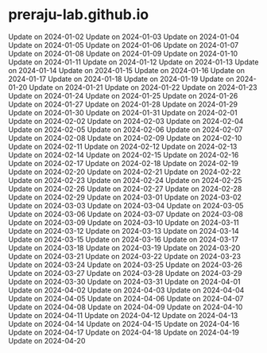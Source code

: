 # preraju-lab.github.io
Update on 2024-01-02
Update on 2024-01-03
Update on 2024-01-04
Update on 2024-01-05
Update on 2024-01-06
Update on 2024-01-07
Update on 2024-01-08
Update on 2024-01-09
Update on 2024-01-10
Update on 2024-01-11
Update on 2024-01-12
Update on 2024-01-13
Update on 2024-01-14
Update on 2024-01-15
Update on 2024-01-16
Update on 2024-01-17
Update on 2024-01-18
Update on 2024-01-19
Update on 2024-01-20
Update on 2024-01-21
Update on 2024-01-22
Update on 2024-01-23
Update on 2024-01-24
Update on 2024-01-25
Update on 2024-01-26
Update on 2024-01-27
Update on 2024-01-28
Update on 2024-01-29
Update on 2024-01-30
Update on 2024-01-31
Update on 2024-02-01
Update on 2024-02-02
Update on 2024-02-03
Update on 2024-02-04
Update on 2024-02-05
Update on 2024-02-06
Update on 2024-02-07
Update on 2024-02-08
Update on 2024-02-09
Update on 2024-02-10
Update on 2024-02-11
Update on 2024-02-12
Update on 2024-02-13
Update on 2024-02-14
Update on 2024-02-15
Update on 2024-02-16
Update on 2024-02-17
Update on 2024-02-18
Update on 2024-02-19
Update on 2024-02-20
Update on 2024-02-21
Update on 2024-02-22
Update on 2024-02-23
Update on 2024-02-24
Update on 2024-02-25
Update on 2024-02-26
Update on 2024-02-27
Update on 2024-02-28
Update on 2024-02-29
Update on 2024-03-01
Update on 2024-03-02
Update on 2024-03-03
Update on 2024-03-04
Update on 2024-03-05
Update on 2024-03-06
Update on 2024-03-07
Update on 2024-03-08
Update on 2024-03-09
Update on 2024-03-10
Update on 2024-03-11
Update on 2024-03-12
Update on 2024-03-13
Update on 2024-03-14
Update on 2024-03-15
Update on 2024-03-16
Update on 2024-03-17
Update on 2024-03-18
Update on 2024-03-19
Update on 2024-03-20
Update on 2024-03-21
Update on 2024-03-22
Update on 2024-03-23
Update on 2024-03-24
Update on 2024-03-25
Update on 2024-03-26
Update on 2024-03-27
Update on 2024-03-28
Update on 2024-03-29
Update on 2024-03-30
Update on 2024-03-31
Update on 2024-04-01
Update on 2024-04-02
Update on 2024-04-03
Update on 2024-04-04
Update on 2024-04-05
Update on 2024-04-06
Update on 2024-04-07
Update on 2024-04-08
Update on 2024-04-09
Update on 2024-04-10
Update on 2024-04-11
Update on 2024-04-12
Update on 2024-04-13
Update on 2024-04-14
Update on 2024-04-15
Update on 2024-04-16
Update on 2024-04-17
Update on 2024-04-18
Update on 2024-04-19
Update on 2024-04-20
